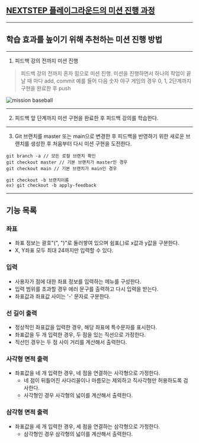 ## [NEXTSTEP 플레이그라운드의 미션 진행 과정](https://github.com/next-step/nextstep-docs/blob/master/playground/README.md)

---
## 학습 효과를 높이기 위해 추천하는 미션 진행 방법

---
1. 피드백 강의 전까지 미션 진행 
> 피드백 강의 전까지 혼자 힘으로 미션 진행. 미션을 진행하면서 하나의 작업이 끝날 때 마다 add, commit
> 예를 들어 다음 숫자 야구 게임의 경우 0, 1, 2단계까지 구현을 완료한 후 push

![mission baseball](https://raw.githubusercontent.com/next-step/nextstep-docs/master/playground/images/mission_baseball.png)

---
2. 피드백 앞 단계까지 미션 구현을 완료한 후 피드백 강의를 학습한다.

---
3. Git 브랜치를 master 또는 main으로 변경한 후 피드백을 반영하기 위한 새로운 브랜치를 생성한 후 처음부터 다시 미션 구현을 도전한다.

```
git branch -a // 모든 로컬 브랜치 확인
git checkout master // 기본 브랜치가 master인 경우
git checkout main // 기본 브랜치가 main인 경우

git checkout -b 브랜치이름
ex) git checkout -b apply-feedback
```

---

## 기능 목록
### 좌표
- 좌표 정보는 괄호"(", ")"로 둘러쌓여 있으며 쉼표(,)로 x값과 y값을 구분한다.
- X, Y좌표 모두 최대 24까지만 입력할 수 있다.
### 입력
- 사용자가 점에 대한 좌표 정보를 입력하는 메뉴를 구성한다.
- 입력 범위를 초과할 경우 에러 문구를 출력하고 다시 입력을 받는다.
- 좌표값과 좌표값 사이는 '-' 문자로 구분한다.
### 선 길이 출력
- 정상적인 좌표값을 입력한 경우, 해당 좌표에 특수문자를 표시한다.
- 좌표값을 두 개 입력한 경우, 두 점을 있는 직선으로 가정한다.
- 직선인 경우는 두 점 사이 거리를 계산해서 출력한다.
### 사각형 면적 출력
- 좌표값을 네 개 입력한 경우, 네 점을 연결하는 사각형으로 가정한다.
  - 네 점이 뒤틀어진 사다리꼴이나 마름모는 제외하고 직사각형만 허용하도록 검사한다.
  - 사각형인 경우 사각형의 넓이를 계산해서 출력한다.
### 삼각형 면적 출력
- 좌표값을 세 개 입력한 경우, 세 점을 연결하는 삼각형으로 가정한다.
  - 삼각형인 경우 삼각형의 넓이를 계산해서 출력한다.